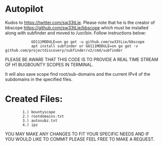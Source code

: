 <html>
    <h1>Autopilot</h1>

Kudos to https://twitter.com/sw33tLie. Please note that he is the creator of bbscope https://github.com/sw33tLie/bbscope which must be installed along with subfinder and moved to /usr/bin. Follow instructions below:
    

                GO111MODULE=on go get -u github.com/sw33tLie/bbscope
                apt install subfinder or GO111MODULE=on go get -v github.com/projectdiscovery/subfinder/v2/cmd/subfinder


PLEASE BE AWARE THAT THIS CODE IS TO PROVIDE A REAL TIME STREAM OF H1 BUGBOUNTY SCOPES IN TERMINAL. 

It will also save scope find root/sub-domains and the current IPv4 of the subdomains in the specified files.

<h1>Created Files:</h1>
        
            1.) bountyscope
            2.) rootdomains.txt
            3.) autosubz.txt
            4.) ipz

YOU MAY MAKE ANY CHANGES TO FIT YOUR SPECIFIC NEEDS AND IF YOU WOULD LIKE TO COMMIT PLEASE FEEL FREE TO MAKE A REQUEST.
    
</html>
